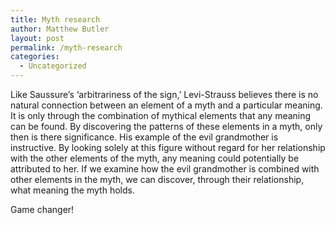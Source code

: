 ```yaml
---
title: Myth research
author: Matthew Butler
layout: post
permalink: /myth-research
categories:
  - Uncategorized
---
```

Like Saussure’s ‘arbitrariness of the sign,’ Levi-Strauss believes there is no natural connection between an element of a myth and a particular meaning. It is only through the combination of mythical elements that any meaning can be found. By discovering the patterns of these elements in a myth, only then is there significance. His example of the evil grandmother is instructive. By looking solely at this figure without regard for her relationship with the other elements of the myth, any meaning could potentially be attributed to her. If we examine how the evil grandmother is combined with other elements in the myth, we can discover, through their relationship, what meaning the myth holds.

Game changer!
